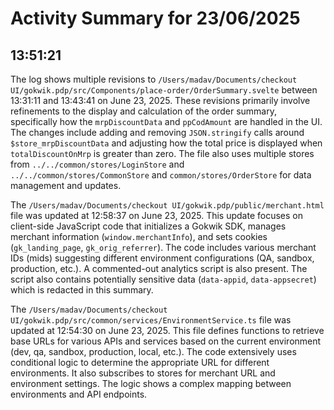 # Activity Summary for 23/06/2025

## 13:51:21
The log shows multiple revisions to `/Users/madav/Documents/checkout UI/gokwik.pdp/src/Components/place-order/OrderSummary.svelte` between 13:31:11 and 13:43:41 on June 23, 2025.  These revisions primarily involve refinements to the display and calculation of the order summary, specifically how the `mrpDiscountData` and `ppCodAmount` are handled in the UI.  The changes include adding and removing `JSON.stringify` calls around `$store_mrpDiscountData` and adjusting how the total price is displayed when `totalDiscountOnMrp` is greater than zero. The file also uses multiple stores from  `../../common/stores/LoginStore` and `../../common/stores/CommonStore` and `common/stores/OrderStore` for data management and updates.


The `/Users/madav/Documents/checkout UI/gokwik.pdp/public/merchant.html` file was updated at 12:58:37 on June 23, 2025. This update focuses on client-side JavaScript code that initializes a Gokwik SDK, manages merchant information (`window.merchantInfo`), and sets cookies (`gk_landing_page`, `gk_orig_referrer`).  The code includes various merchant IDs (mids) suggesting different environment configurations (QA, sandbox, production, etc.). A commented-out analytics script is also present.  The script also contains potentially sensitive data (`data-appid`, `data-appsecret`) which is redacted in this summary.

The `/Users/madav/Documents/checkout UI/gokwik.pdp/src/common/services/EnvironmentService.ts` file was updated at 12:54:30 on June 23, 2025. This file defines functions to retrieve base URLs for various APIs and services based on the current environment (dev, qa, sandbox, production, local, etc.).  The code extensively uses conditional logic to determine the appropriate URL for different environments.  It also subscribes to stores for merchant URL and environment settings.  The logic shows a complex mapping between environments and API endpoints.
